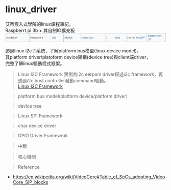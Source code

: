 # linux_driver
艾蒂嵌入式學院的linux課程筆記。<br>
Raspberrt pi 3b + 其自制IO擴充板
![alt raspi3b](https://github.com/chiweichiu/linux_driver/blob/main/utils/raspi3b.JPG)

透過linux i2c子系統，了解platform bus模型(linux device model)，<br>
其platform driver/platoform device架構(device tree)與client端driver，<br>
完整了解linux驅動程式框架。<br>

> Linux I2C Framework
實例為i2c eerpom driver經過i2c framework，再透過i2c host controller發動command驅動。<br>
[Linux I2C Framework](https://github.com/chiweichiu/linux_driver/blob/main/linux_i2c_framework/README.md)


> platform bus model(platform device/platform driver)

> device tree

> Linux SPI Framework

> char device driver

> GPIO Driver Framewrok

> 中斷

> 核心機制


> Reference<br>
- https://en.wikipedia.org/wiki/VideoCore#Table_of_SoCs_adopting_VideoCore_SIP_blocks
